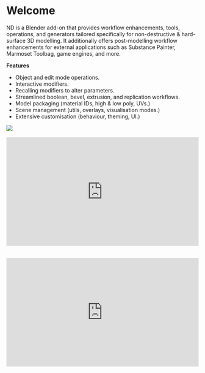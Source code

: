 # Welcome

ND is a Blender add-on that provides workflow enhancements, tools, operations, and generators tailored specifically for non-destructive & hard-surface 3D modelling. It additionally offers post-modelling workflow enhancements for external applications such as Substance Painter, Marmoset Toolbag, game engines, and more.

**Features**
- Object and edit mode operations.
- Interactive modifiers.
- Recalling modifiers to alter parameters.
- Streamlined boolean, bevel, extrusion, and replication workflows.
- Model packaging (material IDs, high & low poly, UVs.)
- Scene management (utils, overlays, visualisation modes.)
- Extensive customisation (behaviour, theming, UI.)

<a href="https://www.patreon.com/bePatron?u=48315864"><img src="https://hugemenace.co/images/patreon.jpg"></a>

<div style="max-width: 800px;">
    <div style="position: relative; padding-top: 56.25%; margin: 1rem 0 2rem;">
        <iframe style="position: absolute; top: 0; right: 0; bottom: 0; left: 0; width: 100% !important; height: 100% !important; margin: 0 !important;" src="https://www.youtube.com/embed/S25W8KaX5D8?modestbranding=1&rel=0" title="YouTube video player" frameborder="0" allow="accelerometer; autoplay; clipboard-write; encrypted-media; gyroscope; picture-in-picture" allowfullscreen></iframe>
    </div>
</div>

<div style="max-width: 800px;">
    <div style="position: relative; padding-top: 56.25%; margin: 1rem 0 2rem;">
        <iframe style="position: absolute; top: 0; right: 0; bottom: 0; left: 0; width: 100% !important; height: 100% !important; margin: 0 !important;" src="https://www.youtube.com/embed/jKs7rtdK0VI?modestbranding=1&rel=0" title="YouTube video player" frameborder="0" allow="accelerometer; autoplay; clipboard-write; encrypted-media; gyroscope; picture-in-picture" allowfullscreen></iframe>
    </div>
</div>